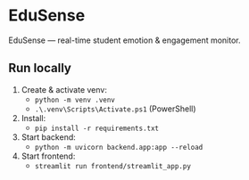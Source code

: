 # EduSense

EduSense — real-time student emotion & engagement monitor.

## Run locally
1. Create & activate venv:
   - `python -m venv .venv`
   - `.\.venv\Scripts\Activate.ps1` (PowerShell)
2. Install:
   - `pip install -r requirements.txt`
3. Start backend:
   - `python -m uvicorn backend.app:app --reload`
4. Start frontend:
   - `streamlit run frontend/streamlit_app.py`
